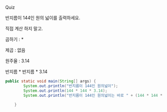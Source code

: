Quiz

반지름이 144인 원의 넓이를 출력하세요.

직접 계산 하지 말고.

곱하기 : *

제곱 : 없음

원주율 : 3.14

반지름 * 반지름 * 3.14



```java
public static void main(String[] args) {
		System.out.println("반지름이 144인 원의넓이");
		System.out.println(144 * 144 * 3.14);
		System.out.println("반지름이 144인 원의넓이는 바로 " + (144 * 144 * 3.14));

	}
```
